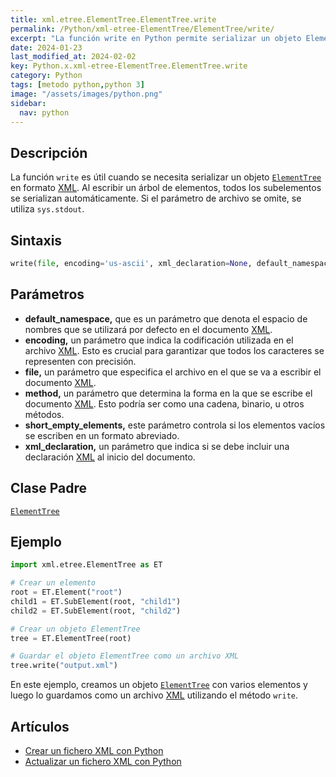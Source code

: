 ```yaml
---
title: xml.etree.ElementTree.ElementTree.write
permalink: /Python/xml-etree-ElementTree/ElementTree/write/
excerpt: "La función write en Python permite serializar un objeto ElementTree en formato XML, escribiendo automáticamente todos los subelementos en un archivo especificado."
date: 2024-01-23
last_modified_at: 2024-02-02
key: Python.x.xml-etree-ElementTree.ElementTree.write
category: Python
tags: [metodo python,python 3]
image: "/assets/images/python.png"
sidebar:
  nav: python
---
```


## Descripción


La función `write` es útil cuando se necesita serializar un objeto [`ElementTree`](https://www.w3api.com/Python/xml-etree-ElementTree/ElementTree/) en formato [XML](https://www.manualweb.net/xml/). Al escribir un árbol de elementos, todos los subelementos se serializan automáticamente. Si el parámetro de archivo se omite, se utiliza `sys.stdout`.


## Sintaxis


```python
write(file, encoding='us-ascii', xml_declaration=None, default_namespace=None, method='xml', *, short_empty_elements=True)
```


## Parámetros

- **default_namespace,** que es un parámetro que denota el espacio de nombres que se utilizará por defecto en el documento [XML](https://www.manualweb.net/xml/).
- **encoding,** un parámetro que indica la codificación utilizada en el archivo [XML](https://www.manualweb.net/xml/). Esto es crucial para garantizar que todos los caracteres se representen con precisión.
- **file,** un parámetro que especifica el archivo en el que se va a escribir el documento [XML](https://www.manualweb.net/xml/).
- **method,** un parámetro que determina la forma en la que se escribe el documento [XML](https://www.manualweb.net/xml/). Esto podría ser como una cadena, binario, u otros métodos.
- **short_empty_elements,** este parámetro controla si los elementos vacíos se escriben en un formato abreviado.
- **xml_declaration,** un parámetro que indica si se debe incluir una declaración [XML](https://www.manualweb.net/xml/) al inicio del documento.

## Clase Padre


[`ElementTree`](https://www.w3api.com/Python/xml-etree-ElementTree/ElementTree/)


## Ejemplo


```python
import xml.etree.ElementTree as ET

# Crear un elemento
root = ET.Element("root")
child1 = ET.SubElement(root, "child1")
child2 = ET.SubElement(root, "child2")

# Crear un objeto ElementTree
tree = ET.ElementTree(root)

# Guardar el objeto ElementTree como un archivo XML
tree.write("output.xml")

```


En este ejemplo, creamos un objeto [`ElementTree`](https://www.w3api.com/Python/xml-etree-ElementTree/ElementTree/) con varios elementos y luego lo guardamos como un archivo [XML](https://www.manualweb.net/xml/) utilizando el método `write`.


## Artículos

- [Crear un fichero XML con Python](https://lineadecodigo.com/python/crear-un-fichero-xml-con-python/)
- [Actualizar un fichero XML con Python](http://lineadecodigo.com/python/actualizar-un-fichero-xml-con-python/)
